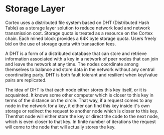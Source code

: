 # Storage Layer

Cortex uses a distributed file system based on DHT (Distributed Hash Table) as a storage layer solution to reduce network load and network transmission cost. Storage quota is treated as a resource on the Cortex chain. Each mined block provides a 64K byte storage quota. Users freely bid on the use of storage quota with transaction fees.

A DHT is a form of a distributed database that can store and retrieve information associated with a key in a network of peer nodes that can join and leave the network at any time. The nodes coordinate among themselves to balance and store data in the network without any central coordinating party. DHT is both fault tolerant and resilient when key/value pairs are replicated.

The idea of DHT is that each node either stores this key itself, or it is acquainted. It knows some other computer which is closer to this key in terms of the distance on the circle. That way, if a request comes to any node in the network for a key, it either can find this key inside it's own storage or redirect the request to another node which is closer to this key. Thenthat node will either store the key or direct the code to the next node, which is even closer to that key. In finite number of iterations the request will come to the node that will actually stores the key. 
